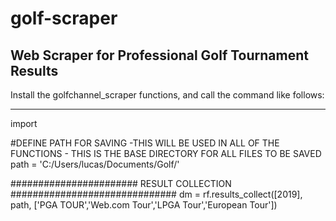 # golf-scraper
## Web Scraper for Professional Golf Tournament Results

Install the golfchannel_scraper functions, and call the command like follows:

------------------------------------------------------------

import 

#DEFINE PATH FOR SAVING -THIS WILL BE USED IN ALL OF THE FUNCTIONS - THIS IS THE BASE DIRECTORY FOR ALL FILES TO BE SAVED
path = 'C:/Users/lucas/Documents/Golf/'
    
####################### RESULT COLLECTION ##############################
dm = rf.results_collect([2019], path, ['PGA TOUR','Web.com Tour','LPGA Tour','European Tour'])
